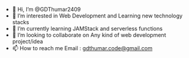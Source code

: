 - 👋 Hi, I’m @GDThumar2409
- 👀 I’m interested in Web Development and Learning new technology stacks
- 🌱 I’m currently learning JAMStack and serverless functions
- 💞️ I’m looking to collaborate on Any kind of web development project/idea
- 📫 How to reach me Email : gdthumar.code@gmail.com

<!---
GDThumar2409/GDThumar2409 is a ✨ special ✨ repository because its `README.md` (this file) appears on your GitHub profile.
You can click the Preview link to take a look at your changes.
--->
